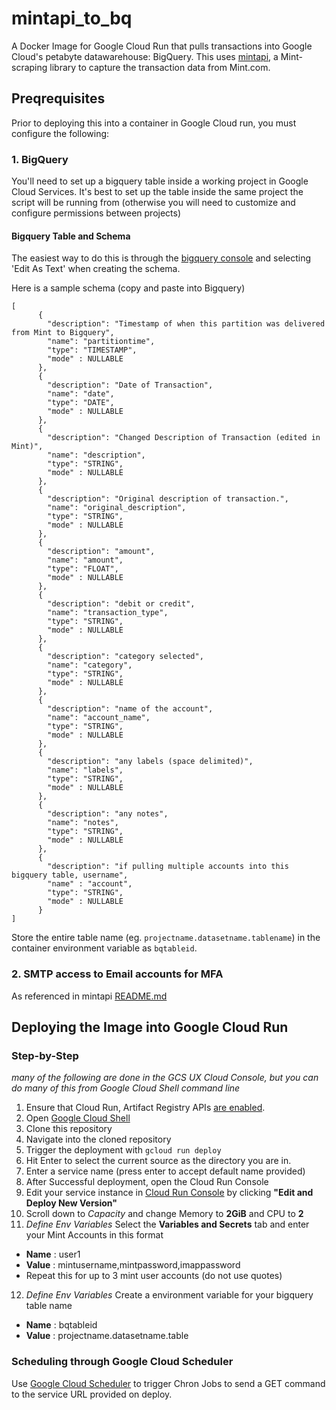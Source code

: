 # mintapi_to_bq

A Docker Image for Google Cloud Run that pulls transactions into Google Cloud's petabyte datawarehouse: BigQuery. This uses [mintapi](https://github.com/mintapi/mintapi), a Mint-scraping library to capture the transaction data from Mint.com.

## Preqrequisites

Prior to deploying this into a container in Google Cloud run, you must configure the following:

### 1. BigQuery

You'll need to set up a bigquery table inside a working project in Google Cloud Services. It's best to set up the table inside the same project the script will be running from (otherwise you will need to customize and configure permissions between projects)


#### Bigquery Table and Schema
The easiest way to do this is through the [bigquery console](https://cloud.google.com/bigquery/docs/tables#console) and selecting 'Edit As Text' when creating the schema.

Here is a sample schema (copy and paste into Bigquery)
```
[
      {
        "description": "Timestamp of when this partition was delivered from Mint to Bigquery",
        "name": "partitiontime",
        "type": "TIMESTAMP",
        "mode" : NULLABLE
      },
      {
        "description": "Date of Transaction",
        "name": "date",
        "type": "DATE",
        "mode" : NULLABLE
      },
      {
        "description": "Changed Description of Transaction (edited in Mint)",
        "name": "description",
        "type": "STRING",
        "mode" : NULLABLE
      },
      {
        "description": "Original description of transaction.",
        "name": "original_description",
        "type": "STRING",
        "mode" : NULLABLE
      },
      {
        "description": "amount",
        "name": "amount",
        "type": "FLOAT",
        "mode" : NULLABLE
      },
      {
        "description": "debit or credit",
        "name": "transaction_type",
        "type": "STRING",
        "mode" : NULLABLE
      },
      {
        "description": "category selected",
        "name": "category",
        "type": "STRING",
        "mode" : NULLABLE
      },
      {
        "description": "name of the account",
        "name": "account_name",
        "type": "STRING",
        "mode" : NULLABLE
      },
      {
        "description": "any labels (space delimited)",
        "name": "labels",
        "type": "STRING",
        "mode" : NULLABLE
      },
      {
        "description": "any notes",
        "name": "notes",
        "type": "STRING",
        "mode" : NULLABLE
      },
      {
        "description": "if pulling multiple accounts into this bigquery table, username",
        "name" : "account",
        "type": "STRING",
        "mode" : NULLABLE
      }
]
  ```

  Store the entire table name (eg. `projectname.datasetname.tablename`) in the container environment variable as `bqtableid`.

  ### 2. SMTP access to Email accounts for MFA

  As referenced in mintapi [README.md](https://github.com/mintapi/mintapi#readme)

## Deploying the Image into Google Cloud Run

### Step-by-Step
*many of the following are done in the GCS UX Cloud Console, but you can do many of this from Google Cloud Shell command line*
1. Ensure that Cloud Run, Artifact Registry APIs [are enabled](https://cloud.google.com/endpoints/docs/openapi/enable-api).
2. Open [Google Cloud Shell](https://cloud.google.com/shell/docs/running-gcloud-commands)
3. Clone this repository
4. Navigate into the cloned repository
5. Trigger the deployment with `gcloud run deploy`
6. Hit Enter to select the current source as the directory you are in.
7. Enter a service name (press enter to accept default name provided)
8. After Successful deployment, open the Cloud Run Console
9. Edit your service instance in [Cloud Run Console](https://cloud.google.com/filestore/docs/editing-instances#cloud-console) by clicking **"Edit and Deploy New Version"**
10. Scroll down to *Capacity* and change Memory to **2GiB** and CPU to **2**
11. *Define Env Variables* Select the **Variables and Secrets** tab and enter your Mint Accounts in this format
- **Name** : user1
- **Value** : mintusername,mintpassword,imappassword
- Repeat this for up to 3 mint user accounts (do not use quotes)
12. *Define Env Variables* Create a environment variable for your bigquery table name
- **Name** : bqtableid
- **Value** : projectname.datasetname.table

### Scheduling through Google Cloud Scheduler
Use [Google Cloud Scheduler](https://cloud.google.com/scheduler/docs/quickstart) to trigger Chron Jobs to send a GET command to the service URL provided on deploy.
